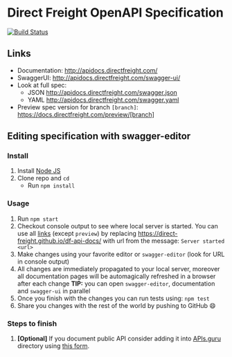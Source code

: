 # Direct Freight OpenAPI Specification
[![Build Status](https://travis-ci.org/Direct-Freight/df-api-docs.svg?branch=master)](https://travis-ci.org/Direct-Freight/df-api-docs)


## Links

- Documentation: http://apidocs.directfreight.com/
- SwaggerUI: http://apidocs.directfreight.com/swagger-ui/
- Look at full spec:
    + JSON http://apidocs.directfreight.com/swagger.json
    + YAML http://apidocs.directfreight.com/swagger.yaml
- Preview spec version for branch `[branch]`: https://docs.directfreight.com/preview/[branch]

## Editing specification with swagger-editor
### Install

1. Install [Node JS](https://nodejs.org/)
2. Clone repo and `cd`
    + Run `npm install`

### Usage

1. Run `npm start`
2. Checkout console output to see where local server is started. You can use all [links](#links) (except `preview`) by replacing https://direct-freight.github.io/df-api-docs/ with url from the message: `Server started <url>`
3. Make changes using your favorite editor or `swagger-editor` (look for URL in console output)
4. All changes are immediately propagated to your local server, moreover all documentation pages will be automagically refreshed in a browser after each change
**TIP:** you can open `swagger-editor`, documentation and `swagger-ui` in parallel
5. Once you finish with the changes you can run tests using: `npm test`
6. Share you changes with the rest of the world by pushing to GitHub :smile:

### Steps to finish

1. **[Optional]** If you document public API consider adding it into [APIs.guru](https://APIs.guru) directory using [this form](https://apis.guru/add-api/).
